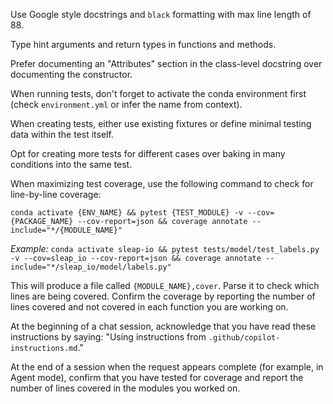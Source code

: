 Use Google style docstrings and `black` formatting with max line length of 88.

Type hint arguments and return types in functions and methods.

Prefer documenting an "Attributes" section in the class-level docstring over documenting the constructor.

When running tests, don't forget to activate the conda environment first (check `environment.yml` or infer the name from context).

When creating tests, either use existing fixtures or define minimal testing data within the test itself.

Opt for creating more tests for different cases over baking in many conditions into the same test.

When maximizing test coverage, use the following command to check for line-by-line coverage:

```
conda activate {ENV_NAME} && pytest {TEST_MODULE} -v --cov={PACKAGE_NAME} --cov-report=json && coverage annotate --include="*/{MODULE_NAME}"
```

*Example:* `conda activate sleap-io && pytest tests/model/test_labels.py -v --cov=sleap_io --cov-report=json && coverage annotate --include="*/sleap_io/model/labels.py"`

This will produce a file called `{MODULE_NAME},cover`. Parse it to check which lines are being covered. Confirm the coverage by reporting the number of lines covered and not covered in each function you are working on.

At the beginning of a chat session, acknowledge that you have read these instructions by saying: "Using instructions from `.github/copilot-instructions.md`."

At the end of a session when the request appears complete (for example, in Agent mode), confirm that you have tested for coverage and report the number of lines covered in the modules you worked on.
